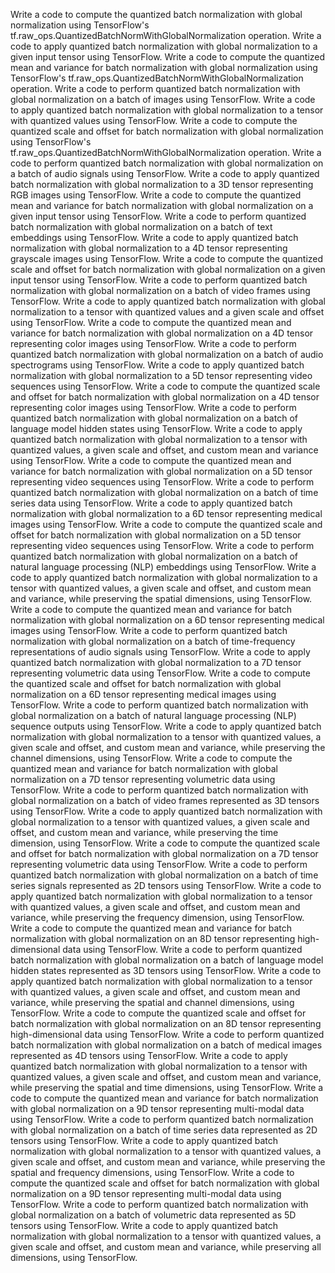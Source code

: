 Write a code to compute the quantized batch normalization with global normalization using TensorFlow's tf.raw_ops.QuantizedBatchNormWithGlobalNormalization operation.
Write a code to apply quantized batch normalization with global normalization to a given input tensor using TensorFlow.
Write a code to compute the quantized mean and variance for batch normalization with global normalization using TensorFlow's tf.raw_ops.QuantizedBatchNormWithGlobalNormalization operation.
Write a code to perform quantized batch normalization with global normalization on a batch of images using TensorFlow.
Write a code to apply quantized batch normalization with global normalization to a tensor with quantized values using TensorFlow.
Write a code to compute the quantized scale and offset for batch normalization with global normalization using TensorFlow's tf.raw_ops.QuantizedBatchNormWithGlobalNormalization operation.
Write a code to perform quantized batch normalization with global normalization on a batch of audio signals using TensorFlow.
Write a code to apply quantized batch normalization with global normalization to a 3D tensor representing RGB images using TensorFlow.
Write a code to compute the quantized mean and variance for batch normalization with global normalization on a given input tensor using TensorFlow.
Write a code to perform quantized batch normalization with global normalization on a batch of text embeddings using TensorFlow.
Write a code to apply quantized batch normalization with global normalization to a 4D tensor representing grayscale images using TensorFlow.
Write a code to compute the quantized scale and offset for batch normalization with global normalization on a given input tensor using TensorFlow.
Write a code to perform quantized batch normalization with global normalization on a batch of video frames using TensorFlow.
Write a code to apply quantized batch normalization with global normalization to a tensor with quantized values and a given scale and offset using TensorFlow.
Write a code to compute the quantized mean and variance for batch normalization with global normalization on a 4D tensor representing color images using TensorFlow.
Write a code to perform quantized batch normalization with global normalization on a batch of audio spectrograms using TensorFlow.
Write a code to apply quantized batch normalization with global normalization to a 5D tensor representing video sequences using TensorFlow.
Write a code to compute the quantized scale and offset for batch normalization with global normalization on a 4D tensor representing color images using TensorFlow.
Write a code to perform quantized batch normalization with global normalization on a batch of language model hidden states using TensorFlow.
Write a code to apply quantized batch normalization with global normalization to a tensor with quantized values, a given scale and offset, and custom mean and variance using TensorFlow.
Write a code to compute the quantized mean and variance for batch normalization with global normalization on a 5D tensor representing video sequences using TensorFlow.
Write a code to perform quantized batch normalization with global normalization on a batch of time series data using TensorFlow.
Write a code to apply quantized batch normalization with global normalization to a 6D tensor representing medical images using TensorFlow.
Write a code to compute the quantized scale and offset for batch normalization with global normalization on a 5D tensor representing video sequences using TensorFlow.
Write a code to perform quantized batch normalization with global normalization on a batch of natural language processing (NLP) embeddings using TensorFlow.
Write a code to apply quantized batch normalization with global normalization to a tensor with quantized values, a given scale and offset, and custom mean and variance, while preserving the spatial dimensions, using TensorFlow.
Write a code to compute the quantized mean and variance for batch normalization with global normalization on a 6D tensor representing medical images using TensorFlow.
Write a code to perform quantized batch normalization with global normalization on a batch of time-frequency representations of audio signals using TensorFlow.
Write a code to apply quantized batch normalization with global normalization to a 7D tensor representing volumetric data using TensorFlow.
Write a code to compute the quantized scale and offset for batch normalization with global normalization on a 6D tensor representing medical images using TensorFlow.
Write a code to perform quantized batch normalization with global normalization on a batch of natural language processing (NLP) sequence outputs using TensorFlow.
Write a code to apply quantized batch normalization with global normalization to a tensor with quantized values, a given scale and offset, and custom mean and variance, while preserving the channel dimensions, using TensorFlow.
Write a code to compute the quantized mean and variance for batch normalization with global normalization on a 7D tensor representing volumetric data using TensorFlow.
Write a code to perform quantized batch normalization with global normalization on a batch of video frames represented as 3D tensors using TensorFlow.
Write a code to apply quantized batch normalization with global normalization to a tensor with quantized values, a given scale and offset, and custom mean and variance, while preserving the time dimension, using TensorFlow.
Write a code to compute the quantized scale and offset for batch normalization with global normalization on a 7D tensor representing volumetric data using TensorFlow.
Write a code to perform quantized batch normalization with global normalization on a batch of time series signals represented as 2D tensors using TensorFlow.
Write a code to apply quantized batch normalization with global normalization to a tensor with quantized values, a given scale and offset, and custom mean and variance, while preserving the frequency dimension, using TensorFlow.
Write a code to compute the quantized mean and variance for batch normalization with global normalization on an 8D tensor representing high-dimensional data using TensorFlow.
Write a code to perform quantized batch normalization with global normalization on a batch of language model hidden states represented as 3D tensors using TensorFlow.
Write a code to apply quantized batch normalization with global normalization to a tensor with quantized values, a given scale and offset, and custom mean and variance, while preserving the spatial and channel dimensions, using TensorFlow.
Write a code to compute the quantized scale and offset for batch normalization with global normalization on an 8D tensor representing high-dimensional data using TensorFlow.
Write a code to perform quantized batch normalization with global normalization on a batch of medical images represented as 4D tensors using TensorFlow.
Write a code to apply quantized batch normalization with global normalization to a tensor with quantized values, a given scale and offset, and custom mean and variance, while preserving the spatial and time dimensions, using TensorFlow.
Write a code to compute the quantized mean and variance for batch normalization with global normalization on a 9D tensor representing multi-modal data using TensorFlow.
Write a code to perform quantized batch normalization with global normalization on a batch of time series data represented as 2D tensors using TensorFlow.
Write a code to apply quantized batch normalization with global normalization to a tensor with quantized values, a given scale and offset, and custom mean and variance, while preserving the spatial and frequency dimensions, using TensorFlow.
Write a code to compute the quantized scale and offset for batch normalization with global normalization on a 9D tensor representing multi-modal data using TensorFlow.
Write a code to perform quantized batch normalization with global normalization on a batch of volumetric data represented as 5D tensors using TensorFlow.
Write a code to apply quantized batch normalization with global normalization to a tensor with quantized values, a given scale and offset, and custom mean and variance, while preserving all dimensions, using TensorFlow.
